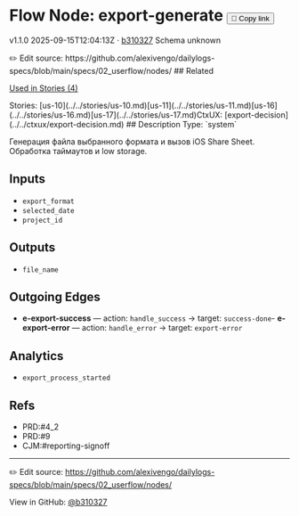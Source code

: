 
# Flow Node: export-generate <button class="copy-link" aria-label="Copy page link" onclick="window.spechubCopyLink && window.spechubCopyLink()">🔗 Copy link</button>

<p class="badges">
  <span class="badge version">v1.1.0</span>
  <span class="badge build">2025-09-15T12:04:13Z · <a href="https://github.com/alexivengo/dailylogs-specs/commits/main" target="_blank" rel="noopener" class="sha">b310327</a></span>
  <span class="badge schema unknown">Schema unknown</span>
</p>
✏️ Edit source: https://github.com/alexivengo/dailylogs-specs/blob/main/specs/02_userflow/nodes/
## Related
<p>
  <span class="chip">
    <a href="../stories/index.md#?flow=export-generate">Used in Stories (4)</a>
  </span>
</p>
Stories:
<span class="chip">[us-10](../../stories/us-10.md)</span><span class="chip">[us-11](../../stories/us-11.md)</span><span class="chip">[us-16](../../stories/us-16.md)</span><span class="chip">[us-17](../../stories/us-17.md)</span>CtxUX:
<span class="chip">[export-decision](../../ctxux/export-decision.md)</span>
## Description
Type: `system`

Генерация файла выбранного формата и вызов iOS Share Sheet. Обработка таймаутов и low storage.

## Inputs
- `export_format`
- `selected_date`
- `project_id`

## Outputs
- `file_name`

## Outgoing Edges
- **e-export-success** — action: `handle_success` → target: `success-done`- **e-export-error** — action: `handle_error` → target: `export-error`

## Analytics
- `export_process_started`

## Refs
- PRD:#4_2
- PRD:#9
- CJM:#reporting-signoff

---
✏️ Edit source: https://github.com/alexivengo/dailylogs-specs/blob/main/specs/02_userflow/nodes/

<p class="page-meta">
  View in GitHub: <a href="https://github.com/alexivengo/dailylogs-specs/commit/b310327" target="_blank" rel="noopener">@b310327</a></p>